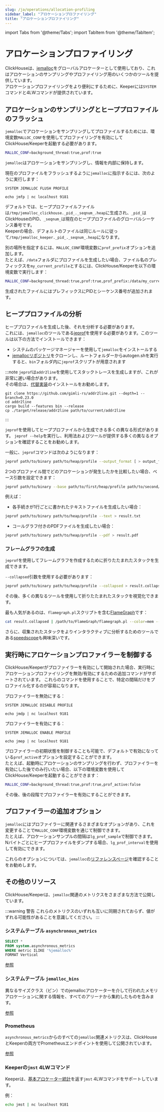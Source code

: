 ```yaml
---
slug: /ja/operations/allocation-profiling
sidebar_label: "アロケーションプロファイリング"
title: "アロケーションプロファイリング"
---
```


import Tabs from '@theme/Tabs';
import TabItem from '@theme/TabItem';

# アロケーションプロファイリング

ClickHouseは、[jemalloc](https://github.com/jemalloc/jemalloc)をグローバルアロケーターとして使用しており、これはアロケーションのサンプリングやプロファイリング用のいくつかのツールを提供しています。  
アロケーションプロファイリングをより便利にするために、Keeperには`SYSTEM`コマンドと4LWコマンドが提供されています。

## アロケーションのサンプリングとヒーププロファイルのフラッシュ

`jemalloc`でアロケーションをサンプリングしてプロファイルするためには、環境変数`MALLOC_CONF`を使用してプロファイリングを有効にしてClickHouse/Keeperを起動する必要があります。

```sh
MALLOC_CONF=background_thread:true,prof:true
```

`jemalloc`はアロケーションをサンプリングし、情報を内部に保持します。

現在のプロファイルをフラッシュするように`jemalloc`に指示するには、次のように実行します：

<Tabs groupId="binary">
<TabItem value="clickhouse" label="ClickHouse">

    SYSTEM JEMALLOC FLUSH PROFILE

</TabItem>
<TabItem value="keeper" label="Keeper">

    echo jmfp | nc localhost 9181

</TabItem>
</Tabs>

デフォルトでは、ヒーププロファイルファイルは`/tmp/jemalloc_clickhouse._pid_._seqnum_.heap`に生成され、`_pid_`はClickHouseのPID、`_seqnum_`は現在のヒーププロファイルのグローバルシーケンス番号です。  
Keeperの場合、デフォルトのファイルは同じルールに従って`/tmp/jemalloc_keeper._pid_._seqnum_.heap`になります。

別の場所を指定するには、`MALLOC_CONF`環境変数に`prof_prefix`オプションを追加します。  
たとえば、`/data`フォルダにプロファイルを生成したい場合、ファイル名のプレフィックスを`my_current_profile`とするには、ClickHouse/Keeperを以下の環境変数で実行します：
```sh
MALLOC_CONF=background_thread:true,prof:true,prof_prefix:/data/my_current_profile
```
生成されたファイルにはプレフィックスにPIDとシーケンス番号が追加されます。

## ヒーププロファイルの分析

ヒーププロファイルを生成した後、それを分析する必要があります。  
これには、`jemalloc`のツールである[jeprof](https://github.com/jemalloc/jemalloc/blob/dev/bin/jeprof.in)を使用する必要があります。このツールは以下の方法でインストールできます：
- システムのパッケージマネージャーを使用して`jemalloc`をインストールする
- [jemallocリポジトリ](https://github.com/jemalloc/jemalloc)をクローンし、ルートフォルダーからautogen.shを実行すると、`bin`フォルダ内に`jeprof`スクリプトが用意されます

:::note
`jeprof`は`addr2line`を使用してスタックトレースを生成しますが、これが非常に遅い場合があります。  
その場合は、[代替実装](https://github.com/gimli-rs/addr2line)のインストールをお勧めします。

```
git clone https://github.com/gimli-rs/addr2line.git --depth=1 --branch=0.23.0
cd addr2line
cargo build --features bin --release
cp ./target/release/addr2line path/to/current/addr2line
```
:::

`jeprof`を使用してヒーププロファイルから生成できる多くの異なる形式があります。
`jeprof --help`を実行し、利用法およびツールが提供する多くの異なるオプションを確認することをお勧めします。

一般に、`jeprof`コマンドは次のようになります：

```sh
jeprof path/to/binary path/to/heap/profile --output_format [ > output_file]
```

2つのプロファイル間でどのアロケーションが発生したかを比較したい場合、ベース引数を設定できます：

```sh
jeprof path/to/binary --base path/to/first/heap/profile path/to/second/heap/profile --output_format [ > output_file]
```

例えば：

- 各手続きが1行ごとに書かれたテキストファイルを生成したい場合：

```sh
jeprof path/to/binary path/to/heap/profile --text > result.txt
```

- コールグラフ付きのPDFファイルを生成したい場合：

```sh
jeprof path/to/binary path/to/heap/profile --pdf > result.pdf
```

### フレームグラフの生成

`jeprof`を使用してフレームグラフを作成するために折りたたまれたスタックを生成できます。

`--collapsed`引数を使用する必要があります：

```sh
jeprof path/to/binary path/to/heap/profile --collapsed > result.collapsed
```

その後、多くの異なるツールを使用して折りたたまれたスタックを視覚化できます。

最も人気があるのは、`flamegraph.pl`スクリプトを含む[FlameGraph](https://github.com/brendangregg/FlameGraph)です：

```sh
cat result.collapsed | /path/to/FlameGraph/flamegraph.pl --color=mem --title="Allocation Flame Graph" --width 2400 > result.svg
```

さらに、収集されたスタックをよりインタラクティブに分析するためのツールである[speedscope](https://www.speedscope.app/)も興味深いです。

## 実行時にアロケーションプロファイラーを制御する

ClickHouse/Keeperがプロファイラーを有効にして開始された場合、実行時にアロケーションプロファイリングを無効/有効にするための追加コマンドがサポートされています。
これらのコマンドを使用することで、特定の間隔だけをプロファイル化するのが容易になります。

プロファイラーを無効にする：

<Tabs groupId="binary">
<TabItem value="clickhouse" label="ClickHouse">

    SYSTEM JEMALLOC DISABLE PROFILE

</TabItem>
<TabItem value="keeper" label="Keeper">

    echo jmdp | nc localhost 9181

</TabItem>
</Tabs>

プロファイラーを有効にする：

<Tabs groupId="binary">
<TabItem value="clickhouse" label="ClickHouse">

    SYSTEM JEMALLOC ENABLE PROFILE

</TabItem>
<TabItem value="keeper" label="Keeper">

    echo jmep | nc localhost 9181

</TabItem>
</Tabs>

プロファイラーの初期状態を制御することも可能で、デフォルトで有効になっている`prof_active`オプションを設定することができます。  
たとえば、起動時にアロケーションのサンプリングを行わず、プロファイラーを有効にした後でのみ行いたい場合、以下の環境変数を使用してClickHouse/Keeperを起動することができます：
```sh
MALLOC_CONF=background_thread:true,prof:true,prof_active:false
```

その後、後の段階でプロファイラーを有効にすることができます。

## プロファイラーの追加オプション

`jemalloc`にはプロファイラーに関連するさまざまなオプションがあり、これを変更することで`MALLOC_CONF`環境変数を通じて制御できます。  
たとえば、アロケーションサンプルの間隔は`lg_prof_sample`で制御できます。  
Nバイトごとにヒーププロファイルをダンプする場合、`lg_prof_interval`を使用して有効にできます。

これらのオプションについては、`jemalloc`の[リファレンスページ](https://jemalloc.net/jemalloc.3.html)を確認することをお勧めします。

## その他のリソース

ClickHouse/Keeperは、`jemalloc`関連のメトリクスをさまざまな方法で公開しています。

:::warning 警告
これらのメトリクスのいずれも互いに同期されておらず、値がずれる可能性があることを意識してください。
:::

### システムテーブル `asynchronous_metrics`

```sql
SELECT *
FROM system.asynchronous_metrics
WHERE metric ILIKE '%jemalloc%'
FORMAT Vertical
```

[参照](/ja/operations/system-tables/asynchronous_metrics)

### システムテーブル `jemalloc_bins`

異なるサイズクラス（ビン）でのjemallocアロケーターを介して行われたメモリアロケーションに関する情報を、すべてのアリーナから集約したものを含みます。

[参照](/ja/operations/system-tables/jemalloc_bins)

### Prometheus

`asynchronous_metrics`からのすべての`jemalloc`関連メトリクスは、ClickHouseとKeeperの両方でPrometheusエンドポイントを使用して公開されています。

[参照](/ja/operations/server-configuration-parameters/settings#prometheus)

### Keeperの`jmst` 4LWコマンド

Keeperは、[基本アロケーター統計](https://github.com/jemalloc/jemalloc/wiki/Use-Case%3A-Basic-Allocator-Statistics)を返す`jmst` 4LWコマンドをサポートしています。

例：
```sh
echo jmst | nc localhost 9181
```
